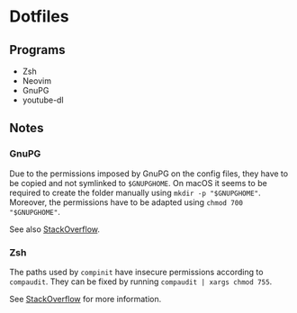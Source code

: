 # Dotfiles

## Programs

- Zsh
- Neovim
- GnuPG
- youtube-dl

## Notes

### GnuPG

Due to the permissions imposed by GnuPG on the config files, they have to be copied and not symlinked to `$GNUPGHOME`.
On macOS it seems to be required to create the folder manually using `mkdir -p "$GNUPGHOME"`.
Moreover, the permissions have to be adapted using `chmod 700 "$GNUPGHOME"`.

See also [StackOverflow](https://superuser.com/questions/954509/what-are-the-correct-permissions-for-the-gnupg-enclosing-folder-gpg-warning).

### Zsh

The paths used by `compinit` have insecure permissions according to `compaudit`.
They can be fixed by running `compaudit | xargs chmod 755`.

See [StackOverflow](https://stackoverflow.com/questions/13762280/zsh-compinit-insecure-directories) for more information.
